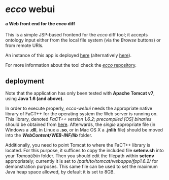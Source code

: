 *ecco* webui
====

#### a Web front end for the *ecco* diff ####

This is a simple JSP-based frontend for the *ecco* diff tool; it accepts ontology input either from the local file system (via the *Browse* buttons) or from remote URIs. 

An instance of this app is deployed [here](http://owl.cs.manchester.ac.uk/diff) (alternatively [here](http://rpc440.cs.man.ac.uk:8080/diff)).

For more information about the tool check the [*ecco* repository](https://github.com/rsgoncalves/ecco).


deployment
--------------------
Note that the application has only been tested with **Apache Tomcat v7**, using **Java 1.6 (and above)**. 

In order to execute properly, *ecco-webui* needs the appropriate native library of FaCT++ for the operating system the Web server is running on. This library, denoted *FaCT++ version 1.6.2; precompiled [OS] binaries* should be obtained from [here](https://code.google.com/p/factplusplus/downloads/list). Afterwards, the *single* appropriate file (in Windows a **.dll**, in Linux a **.so**, or in Mac OS X a **.jnlib** file) should be moved into the **_WebContent/WEB-INF/lib_** folder.

Additionally, you need to point Tomcat to where the FaCT++ library is located. For this purpose, it suffices to copy the included file **setenv.sh** into your *Tomcat/bin* folder. Then you should edit the filepath within **setenv** appropriately; currently it is set to */path/to/tomcat/webapps/fpp1.6.2/* for demonstration purposes. This same file can be used to set the maximum Java heap space allowed, by default it is set to 8GB.